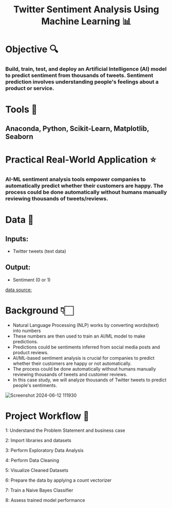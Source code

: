 <h1 align="center">
   Twitter Sentiment Analysis Using Machine Learning 📊 
</h1>

# Objective 🔍
### Build, train, test, and deploy an Artificial Intelligence (AI) model to predict sentiment from thousands of tweets. Sentiment prediction involves understanding people's feelings about a product or service.

# Tools 🔨
## Anaconda, Python, Scikit-Learn, Matplotlib, Seaborn

# Practical Real-World Application ⭐
### AI-ML sentiment analysis tools empower companies to automatically predict whether their customers are happy. The process could be done automatically without humans manually reviewing thousands of tweets/reviews.

# Data 🔡
## Inputs:
- Twitter tweets (text data)
## Output:
- Sentiment (0 or 1)

[data source:](https://www.kaggle.com/sid321axn/amazon-alexa-reviews/kernels)

# Background 👇🏻
- Natural Language Processing (NLP) works by converting words(text) into numbers
- These numbers are then used to train an AI/ML model to make predictions.
- Predictions could be sentiments inferred from social media posts and product reviews.
- AI/ML-based sentiment analysis is crucial for companies to predict whether their customers are happy or not automatically.
- The process could be done automatically without humans manually reviewing thousands of tweets and customer reviews.
- In this case study, we will analyze thousands of Twitter tweets to predict people's sentiments.

![Screenshot 2024-06-12 111930](https://github.com/itzKshitijaC/Twitter-Sentiment-Analysis-/assets/168798073/4e800ecc-b39e-4334-be82-4d8b4ac1430b)

# Project Workflow 🌊

1: Understand the Problem Statement and business case

2: Import libraries and datasets

3: Perform Exploratory Data Analysis

4: Perform Data Cleaning

5: Visualize Cleaned Datasets

6: Prepare the data by applying a count vectorizer

7: Train a Naive Bayes Classifier

8: Assess trained model performance
